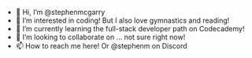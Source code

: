 - 👋  Hi, I’m @stephenmcgarry
- 👀  I’m interested in coding! But I also love gymnastics and reading!
- 🌱  I’m currently learning the full-stack developer path on Codecademy!
- 💞️  I’m looking to collaborate on ... not sure right now!
- 📫  How to reach me here! Or @stephenm on Discord

<!---
stephenmcgarry/stephenmcgarry is a ✨ special ✨ repository because its `README.md` (this file) appears on your GitHub profile.
You can click the Preview link to take a look at your changes.
--->
